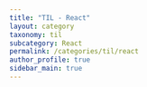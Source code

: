 ```yaml
---
title: "TIL - React"
layout: category
taxonomy: til
subcategory: React
permalink: /categories/til/react
author_profile: true
sidebar_main: true
---
```

